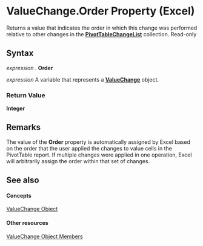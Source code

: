 
# ValueChange.Order Property (Excel)

Returns a value that indicates the order in which this change was performed relative to other changes in the  **[PivotTableChangeList](83bc0395-b97e-d57f-cfe4-e226a5cea36c.md)** collection. Read-only


## Syntax

 _expression_ . **Order**

 _expression_ A variable that represents a **[ValueChange](27335d52-7003-2268-b5d0-c2cd21588579.md)** object.


### Return Value

 **Integer**


## Remarks

The value of the  **Order** property is automatically assigned by Excel based on the order that the user applied the changes to value cells in the PivotTable report. If multiple changes were applied in one operation, Excel will arbitrarily assign the order within that set of changes.


## See also


#### Concepts


[ValueChange Object](27335d52-7003-2268-b5d0-c2cd21588579.md)
#### Other resources


[ValueChange Object Members](cd467d92-dee0-d049-0457-ec85ef74adf8.md)
